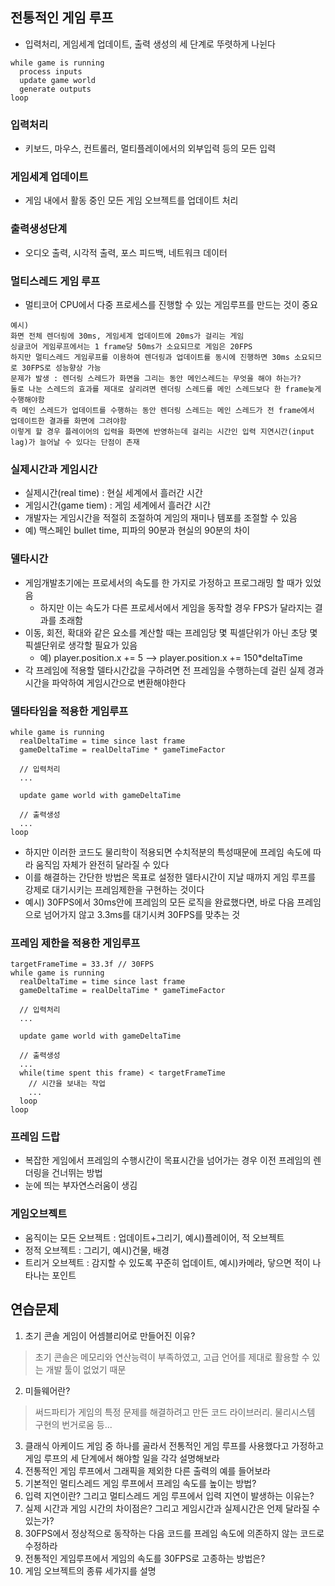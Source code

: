 ## 전통적인 게임 루프
* 입력처리, 게임세계 업데이트, 출력 생성의 세 단계로 뚜렷하게 나뉜다
```
while game is running
  process inputs
  update game world
  generate outputs
loop
```

### 입력처리
* 키보드, 마우스, 컨트롤러, 멀티플레이에서의 외부입력 등의 모든 입력
### 게임세계 업데이트
* 게임 내에서 활동 중인 모든 게임 오브젝트를 업데이트 처리
### 출력생성단계
* 오디오 출력, 시각적 출력, 포스 피드백, 네트워크 데이터
  
### 멀티스레드 게임 루프
* 멀티코어 CPU에서 다중 프로세스를 진행할 수 있는 게임루프를 만드는 것이 중요
```
예시)
화면 전체 렌더링에 30ms, 게임세계 업데이트에 20ms가 걸리는 게임
싱글코어 게임루프에서는 1 frame당 50ms가 소요되므로 게임은 20FPS
하지만 멀티스레드 게임루프를 이용하여 렌더링과 업데이트를 동시에 진행하면 30ms 소요되므로 30FPS로 성능향상 가능
문제가 발생 : 렌더링 스레드가 화면을 그리는 동안 메인스레드는 무엇을 해야 하는가?
둘로 나눈 스레드의 효과를 제대로 살리려면 렌더링 스레드를 메인 스레드보다 한 frame늦게 수행해야함
즉 메인 스레드가 업데이트를 수행하는 동안 렌더링 스레드는 메인 스레드가 전 frame에서 업데이트한 결과를 화면에 그려야함
이렇게 할 경우 플레이어의 입력을 화면에 반영하는데 걸리는 시간인 입력 지연시간(input lag)가 늘어날 수 있다는 단점이 존재
```
### 실제시간과 게임시간
* 실제시간(real time) : 현실 세계에서 흘러간 시간
* 게임시간(game tiem) : 게임 세계에서 흘러간 시간
* 개발자는 게임시간을 적절히 조절하여 게임의 재미나 템포를 조절할 수 있음
* 예) 맥스페인 bullet time, 피파의 90분과 현실의 90분의 차이
### 델타시간
* 게임개발초기에는 프로세서의 속도를 한 가지로 가정하고 프로그래밍 할 때가 있었음
  * 하지만 이는 속도가 다른 프로세서에서 게임을 동작할 경우 FPS가 달라지는 결과를 초래함
* 이동, 회전, 확대와 같은 요소를 계산할 때는 프레임당 몇 픽셀단위가 아닌 초당 몇 픽셀단위로 생각할 필요가 있음
  * 예) player.position.x += 5 --> player.position.x += 150*deltaTime
* 각 프레임에 적용할 델타시간값을 구하려면 전 프레임을 수행하는데 걸린 실제 경과 시간을 파악하여 게임시간으로 변환해야한다
### 델타타임을 적용한 게임루프
```
while game is running
  realDeltaTime = time since last frame
  gameDeltaTime = realDeltaTime * gameTimeFactor
  
  // 입력처리
  ...
  
  update game world with gameDeltaTime
  
  // 출력생성
  ...
loop
```
* 하지만 이러한 코드도 물리학이 적용되면 수치적분의 특성때문에 프레임 속도에 따라 움직임 자체가 완전히 달라질 수 있다
* 이를 해결하는 간단한 방법은 목표로 설정한 델타시간이 지날 때까지 게임 루프를 강제로 대기시키는 프레임제한을 구현하는 것이다
* 예시) 30FPS에서 30ms안에 프레임의 모든 로직을 완료했다면, 바로 다음 프레임으로 넘어가지 않고 3.3ms를 대기시켜 30FPS를 맞추는 것
### 프레임 제한을 적용한 게임루프
```
targetFrameTime = 33.3f // 30FPS
while game is running
  realDeltaTime = time since last frame
  gameDeltaTime = realDeltaTime * gameTimeFactor
  
  // 입력처리
  ...
  
  update game world with gameDeltaTime
  
  // 출력생성
  ...
  while(time spent this frame) < targetFrameTime
    // 시간을 보내는 작업
    ...
  loop
loop
```
### 프레임 드랍
* 복잡한 게임에서 프레임의 수행시간이 목표시간을 넘어가는 경우 이전 프레임의 렌더링을 건너뛰는 방법
* 눈에 띄는 부자연스러움이 생김
  
### 게임오브젝트
* 움직이는 모든 오브젝트 : 업데이트+그리기, 예시)플레이어, 적 오브젝트
* 정적 오브젝트 : 그리기, 예시)건물, 배경
* 트리거 오브젝트 : 감지할 수 있도록 꾸준히 업데이트, 예시)카메라, 닿으면 적이 나타나는 포인트
  
## 연습문제
1. 초기 콘솔 게임이 어셈블리어로 만들어진 이유?
>초기 콘솔은 메모리와 연산능력이 부족하였고, 고급 언어를 제대로 활용할 수 있는 개발 툴이 없었기 때문
2. 미들웨어란?
>써드파티가 게임의 특정 문제를 해결하려고 만든 코드 라이브러리. 물리시스템 구현의 번거로움 등...
3. 클래식 아케이드 게임 중 하나를 골라서 전통적인 게임 루프를 사용했다고 가정하고 게임 루프의 세 단계에서 해야할 일을 각각 설명해보라
4. 전통적인 게임 루프에서 그래픽을 제외한 다른 출력의 예를 들어보라
5. 기본적인 멀티스레드 게임 루프에서 프레임 속도를 높이는 방법?
6. 입력 지연이란? 그리고 멀티스레드 게임 루프에서 입력 지연이 발생하는 이유는?
7. 실제 시간과 게임 시간의 차이점은? 그리고 게임시간과 실제시간은 언제 달라질 수 있는가?
8. 30FPS에서 정상적으로 동작하는 다음 코드를 프레임 속도에 의존하지 않는 코드로 수정하라
9. 전통적인 게임루프에서 게임의 속도를 30FPS로 고종하는 방법은?
10. 게임 오브젝트의 종류 세가지를 설명
